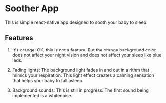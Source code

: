 # Soother App

This is simple react-native app designed to sooth your baby to sleep.

## Features

1. It's orange: 
OK, this is not a feature. 
But the orange background color does not affect your night vision and does not affect your sleep like blue leds.

2. Fading lights:
The background light fades in and out in a rithm that mimics your respiration.
This light effect creates a calming sensation that helps your baby to fall asleep.

3. Background sounds:
This is still in progress. The first sound being implemented is a whitenoise.
